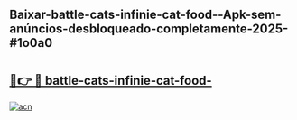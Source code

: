 ## Baixar-battle-cats-infinie-cat-food--Apk-sem-anúncios-desbloqueado-completamente-2025-#1o0a0

# <h2><a href="https://ainizakaria.my?title=battle-cats-infinie-cat-food-&ref=20M">🔗👉 🔴 battle-cats-infinie-cat-food-</a></h2>

[![acn](https://github.com/user-attachments/assets/0f9c940e-d8b0-45ae-aac7-cd30a18b3e1c)](https://ainizakaria.my?title=battle-cats-infinie-cat-food-&ref=20M)

